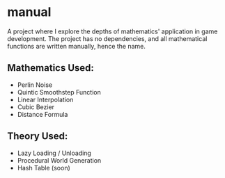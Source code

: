 # manual

A project where I explore the depths of mathematics' application in game development. The project has no dependencies, and all mathematical functions are written manually, hence the name. 

## Mathematics Used:
- Perlin Noise
- Quintic Smoothstep Function
- Linear Interpolation
- Cubic Bezier
- Distance Formula

## Theory Used:
- Lazy Loading / Unloading
- Procedural World Generation
- Hash Table (soon)
